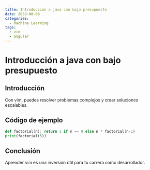 ```yaml
---
title: Introducción a java con bajo presupuesto
date: 2033-08-06
categories:
  - Machine Learning
tags:
  - vim
  - angular
---
```


# Introducción a java con bajo presupuesto

## Introducción

Con vim, puedes resolver problemas complejos y crear soluciones escalables.

## Código de ejemplo

```python
def factorial(n): return 1 if n == 0 else n * factorial(n-1)
print(factorial(5))
```

## Conclusión

Aprender vim es una inversión útil para tu carrera como desarrollador.